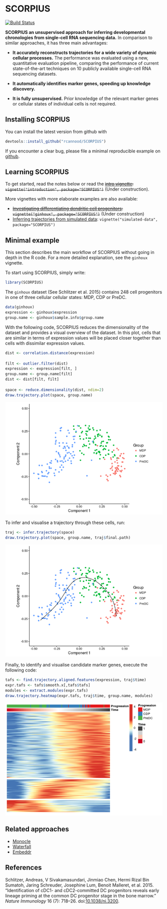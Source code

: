 <!-- README.md is generated from README.Rmd. Please edit that file -->
SCORPIUS
========

[![Build Status](https://travis-ci.org/rcannood/SCORPIUS.png?branch=master)](https://travis-ci.org/rcannood/SCORPIUS)

**SCORPIUS an unsupervised approach for inferring developmental chronologies from single-cell RNA sequencing data.** In comparison to similar approaches, it has three main advantages:

-   **It accurately reconstructs trajectories for a wide variety of dynamic cellular processes.** The performance was evaluated using a new, quantitative evaluation pipeline, comparing the performance of current state-of-the-art techniques on 10 publicly available single-cell RNA sequencing datasets.

-   **It automatically identifies marker genes, speeding up knowledge discovery.**

-   **It is fully unsupervised.** Prior knowledge of the relevant marker genes or cellular states of individual cells is not required.

Installing SCORPIUS
-------------------

You can install the latest version from github with

``` r
devtools::install_github("rcannood/SCORPIUS")
```

<!--
You can install:

* the latest released version from CRAN with

    ```R
    install.packages("SCORPIUS")
    ```

* the latest development version from github with

    ```R
    devtools::install_github("rcannood/SCORPIUS")
    ```
-->
If you encounter a clear bug, please file a minimal reproducible example on [github](https://github.com/rcannood/SCORPIUS/issues).

Learning SCORPIUS
-----------------

To get started, read the notes below or read the ~~[intro vignette](): `vignette("introduction", package="SCORPIUS")`~~ (Under construction).

More vignettes with more elaborate examples are also available:

-   ~~[Investigating differentiating dendritic cell progenitors](): `vignette("ginhoux", package="SCORPIUS")`~~ (Under construction)
-   [Inferring trajectories from simulated data](vignettes/simulated-data.md): `vignette("simulated-data", package="SCORPIUS")`

Minimal example
---------------

This section describes the main workflow of SCORPIUS without going in depth in the R code. For a more detailed explanation, see the `ginhoux` vignette.

To start using SCORPIUS, simply write:

``` r
library(SCORPIUS)
```

The `ginhoux` dataset (See Schlitzer et al. 2015) contains 248 cell progenitors in one of three cellular cellular states: MDP, CDP or PreDC.

``` r
data(ginhoux)
expression <- ginhoux$expression
group.name <- ginhoux$sample.info$group.name
```

With the following code, SCORPIUS reduces the dimensionality of the dataset and provides a visual overview of the dataset. In this plot, cells that are similar in terms of expression values will be placed closer together than cells with dissimilar expression values.

``` r
dist <- correlation.distance(expression)

filt <- outlier.filter(dist)
expression <- expression[filt, ]
group.name <- group.name[filt]
dist <- dist[filt, filt]

space <- reduce.dimensionality(dist, ndim=2)
draw.trajectory.plot(space, group.name)
```

![](README_files/figure-markdown_github/reduce%20dimensionality-1.png)

To infer and visualise a trajectory through these cells, run:

``` r
traj <- infer.trajectory(space)
draw.trajectory.plot(space, group.name, traj$final.path)
```

![](README_files/figure-markdown_github/infer%20trajectory-1.png)

Finally, to identify and visualise candidate marker genes, execute the following code:

``` r
tafs <- find.trajectory.aligned.features(expression, traj$time)
expr.tafs <- tafs$smooth.x[,tafs$tafs]
modules <- extract.modules(expr.tafs)
draw.trajectory.heatmap(expr.tafs, traj$time, group.name, modules)
```

![](README_files/figure-markdown_github/find%20tafs-1.png)

Related approaches
------------------

-   [Monocle](https://bioconductor.org/packages/release/bioc/html/monocle.html)
-   [Waterfall](http://dx.doi.org/10.1016/j.stem.2015.07.013)
-   [Embeddr](https://github.com/kieranrcampbell/embeddr)

References
----------

Schlitzer, Andreas, V Sivakamasundari, Jinmiao Chen, Hermi Rizal Bin Sumatoh, Jaring Schreuder, Josephine Lum, Benoit Malleret, et al. 2015. “Identification of cDC1- and cDC2-committed DC progenitors reveals early lineage priming at the common DC progenitor stage in the bone marrow.” *Nature Immunology* 16 (7): 718–26. doi:[10.1038/ni.3200](http://dx.doi.org/10.1038/ni.3200).
